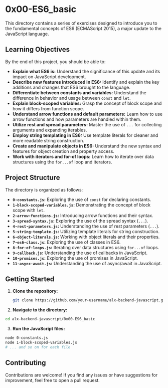 
# 0x00-ES6_basic

This directory contains a series of exercises designed to introduce you to the fundamental concepts of ES6 (ECMAScript 2015), a major update to the JavaScript language.

## Learning Objectives

By the end of this project, you should be able to:

* **Explain what ES6 is:** Understand the significance of this update and its impact on JavaScript development.
* **Describe new features introduced in ES6:** Identify and explain the key additions and changes that ES6 brought to the language.
* **Differentiate between constants and variables:** Understand the difference in behavior and usage between `const` and `let`.
* **Explain block-scoped variables:** Grasp the concept of block scope and how it differs from function scope.
* **Understand arrow functions and default parameters:** Learn how to use arrow functions and how parameters are handled within them.
* **Utilize rest and spread parameters:** Master the use of `...` for collecting arguments and expanding iterables.
* **Employ string templating in ES6:** Use template literals for cleaner and more readable string construction.
* **Create and manipulate objects in ES6:** Understand the new syntax and features for object creation and property access.
* **Work with iterators and for-of loops:** Learn how to iterate over data structures using the `for...of` loop and iterators.

## Project Structure

The directory is organized as follows:

* **`0-constants.js`:** Exploring the use of `const` for declaring constants.
* **`1-block-scoped-variables.js`:** Demonstrating the concept of block scope with `let`.
* **`2-arrow-functions.js`:** Introducing arrow functions and their syntax.
* **`3-spread-syntax.js`:** Exploring the use of the spread syntax (`...`).
* **`4-rest-parameters.js`:** Understanding the use of rest parameters (`...`).
* **`5-string-template.js`:** Utilizing template literals for string construction.
* **`6-object-literals.js`:** Working with object literals and their properties.
* **`7-es6-class.js`:** Exploring the use of classes in ES6.
* **`8-for-of-loops.js`:** Iterating over data structures using `for...of` loops.
* **`9-callback.js`:** Understanding the use of callbacks in JavaScript.
* **`10-promises.js`:** Exploring the use of promises in JavaScript.
* **`11-async-await.js`:** Understanding the use of async/await in JavaScript.

## Getting Started

1. **Clone the repository:**
   ```bash
   git clone https://github.com/your-username/alx-backend-javascript.git
   ```

2. **Navigate to the directory:**
```bash
cd alx-backend-javascript/0x00-ES6_basic
```

3. **Run the JavaScript files:**
```bash
node 0-constants.js
node 1-block-scoped-variables.js
# ... and so on for each file
```
## Contributing

Contributions are welcome! If you find any issues or have suggestions for improvement, feel free to open a pull request.
